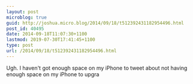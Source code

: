 ```yaml
---
layout: post
microblog: true
guid: http://joshua.micro.blog/2014/09/18/t512392431182954496.html
post_id: 40495
date: 2014-09-18T11:07:30+1100
lastmod: 2019-07-30T17:41:45+1100
type: post
url: /2014/09/18/t512392431182954496.html
---
```

Ugh. I haven't got enough space on my iPhone to tweet about not having enough space on my iPhone to upgra
